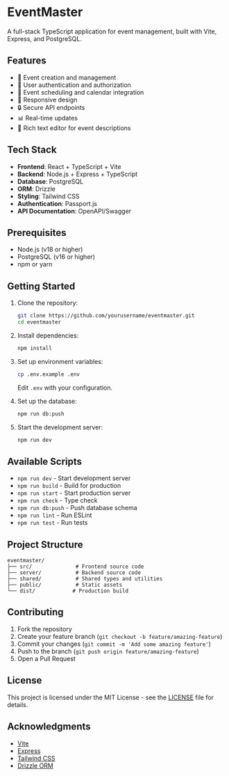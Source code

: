 # EventMaster

A full-stack TypeScript application for event management, built with Vite, Express, and PostgreSQL.

## Features

- 🎯 Event creation and management
- 👥 User authentication and authorization
- 📅 Event scheduling and calendar integration
- 📱 Responsive design
- 🔒 Secure API endpoints
- 📊 Real-time updates
- 📝 Rich text editor for event descriptions

## Tech Stack

- **Frontend**: React + TypeScript + Vite
- **Backend**: Node.js + Express + TypeScript
- **Database**: PostgreSQL
- **ORM**: Drizzle
- **Styling**: Tailwind CSS
- **Authentication**: Passport.js
- **API Documentation**: OpenAPI/Swagger

## Prerequisites

- Node.js (v18 or higher)
- PostgreSQL (v16 or higher)
- npm or yarn

## Getting Started

1. Clone the repository:
   ```bash
   git clone https://github.com/yourusername/eventmaster.git
   cd eventmaster
   ```

2. Install dependencies:
   ```bash
   npm install
   ```

3. Set up environment variables:
   ```bash
   cp .env.example .env
   ```
   Edit `.env` with your configuration.

4. Set up the database:
   ```bash
   npm run db:push
   ```

5. Start the development server:
   ```bash
   npm run dev
   ```

## Available Scripts

- `npm run dev` - Start development server
- `npm run build` - Build for production
- `npm run start` - Start production server
- `npm run check` - Type check
- `npm run db:push` - Push database schema
- `npm run lint` - Run ESLint
- `npm run test` - Run tests

## Project Structure

```
eventmaster/
├── src/              # Frontend source code
├── server/           # Backend source code
├── shared/           # Shared types and utilities
├── public/           # Static assets
└── dist/            # Production build
```

## Contributing

1. Fork the repository
2. Create your feature branch (`git checkout -b feature/amazing-feature`)
3. Commit your changes (`git commit -m 'Add some amazing feature'`)
4. Push to the branch (`git push origin feature/amazing-feature`)
5. Open a Pull Request

## License

This project is licensed under the MIT License - see the [LICENSE](LICENSE) file for details.

## Acknowledgments

- [Vite](https://vitejs.dev/)
- [Express](https://expressjs.com/)
- [Tailwind CSS](https://tailwindcss.com/)
- [Drizzle ORM](https://orm.drizzle.team/)
